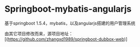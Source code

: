 # Springboot-mybatis-angularjs
基于springboot 1.5.4，mybatis，以及angularjs搭建的用户管理系统

由其它项目修改而来，源项目地址：[(https://github.com/zhangxd1989/springboot-dubbox-web)]

